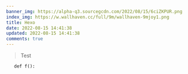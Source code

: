 ```yaml
---
banner_img: https://alpha-q3.sourcegcdn.com/2022/08/15/6ciZKPUR.png
index_img: https://w.wallhaven.cc/full/9m/wallhaven-9mjoy1.png
title: Hexo
date: 2022-08-15 14:41:38
updated: 2022-08-15 14:41:38
comments: true
---
```

> Test

```
   def f():
```